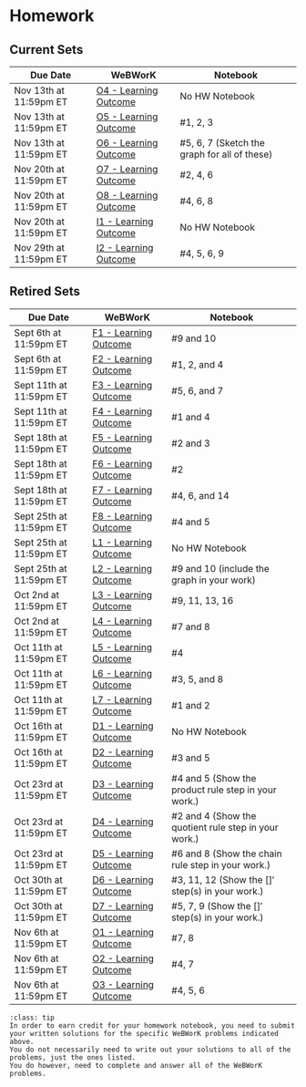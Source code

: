 Homework
============================

## Current Sets


| Due Date | WeBWorK | Notebook |
|----------|---------|----------|
| Nov 13th at 11:59pm ET | [O4 - Learning Outcome](https://webwork.sens.buffalo.edu/webwork2/2023-08-MTH-131-Casper/Learning_Outcome_O4) | No HW Notebook |
| Nov 13th at 11:59pm ET | [O5 - Learning Outcome](https://webwork.sens.buffalo.edu/webwork2/2023-08-MTH-131-Casper/Learning_Outcome_O5) | #1, 2, 3 |
| Nov 13th at 11:59pm ET | [O6 - Learning Outcome](https://webwork.sens.buffalo.edu/webwork2/2023-08-MTH-131-Casper/Learning_Outcome_O6) | #5, 6, 7 (Sketch the graph for all of these) |
| Nov 20th at 11:59pm ET | [O7 - Learning Outcome](https://webwork.sens.buffalo.edu/webwork2/2023-08-MTH-131-Casper/Learning_Outcome_O7) | #2, 4, 6 |
| Nov 20th at 11:59pm ET | [O8 - Learning Outcome](https://webwork.sens.buffalo.edu/webwork2/2023-08-MTH-131-Casper/Learning_Outcome_O8) | #4, 6, 8 |
| Nov 20th at 11:59pm ET | [I1 - Learning Outcome](https://webwork.sens.buffalo.edu/webwork2/2023-08-MTH-131-Casper/Learning_Outcome_I1) | No HW Notebook |
| Nov 29th at 11:59pm ET | [I2 - Learning Outcome](https://webwork.sens.buffalo.edu/webwork2/2023-08-MTH-131-Casper/Learning_Outcome_I2) | #4, 5, 6, 9 |


## Retired Sets


| Due Date | WeBWorK | Notebook |
|----------|---------|----------|
| Sept 6th at 11:59pm ET | [F1 - Learning Outcome](https://webwork.sens.buffalo.edu/webwork2/2023-08-MTH-131-Casper/Learning_Outcome_F1) | #9 and 10 |
| Sept 6th at 11:59pm ET | [F2 - Learning Outcome](https://webwork.sens.buffalo.edu/webwork2/2023-08-MTH-131-Casper/Learning_Outcome_F2) | #1, 2, and 4 |
| Sept 11th at 11:59pm ET | [F3 - Learning Outcome](https://webwork.sens.buffalo.edu/webwork2/2023-08-MTH-131-Casper/Learning_Outcome_F3) | #5, 6, and 7 |
| Sept 11th at 11:59pm ET | [F4 - Learning Outcome](https://webwork.sens.buffalo.edu/webwork2/2023-08-MTH-131-Casper/Learning_Outcome_F4) | #1 and 4 |
| Sept 18th at 11:59pm ET | [F5 - Learning Outcome](https://webwork.sens.buffalo.edu/webwork2/2023-08-MTH-131-Casper/Learning_Outcome_F5) | #2 and 3 |
| Sept 18th at 11:59pm ET | [F6 - Learning Outcome](https://webwork.sens.buffalo.edu/webwork2/2023-08-MTH-131-Casper/Learning_Outcome_F6) | #2 |
| Sept 18th at 11:59pm ET | [F7 - Learning Outcome](https://webwork.sens.buffalo.edu/webwork2/2023-08-MTH-131-Casper/Learning_Outcome_F7) | #4, 6, and 14 |
| Sept 25th at 11:59pm ET | [F8 - Learning Outcome](https://webwork.sens.buffalo.edu/webwork2/2023-08-MTH-131-Casper/Learning_Outcome_F8) | #4 and 5 |
| Sept 25th at 11:59pm ET | [L1 - Learning Outcome](https://webwork.sens.buffalo.edu/webwork2/2023-08-MTH-131-Casper/Learning_Outcome_L1) | No HW Notebook |
| Sept 25th at 11:59pm ET | [L2 - Learning Outcome](https://webwork.sens.buffalo.edu/webwork2/2023-08-MTH-131-Casper/Learning_Outcome_L2) | #9 and 10 (include the graph in your work) |
| Oct 2nd at 11:59pm ET | [L3 - Learning Outcome](https://webwork.sens.buffalo.edu/webwork2/2023-08-MTH-131-Casper/Learning_Outcome_L3) | #9, 11, 13, 16 |
| Oct 2nd at 11:59pm ET | [L4 - Learning Outcome](https://webwork.sens.buffalo.edu/webwork2/2023-08-MTH-131-Casper/Learning_Outcome_L4) | #7 and 8  |
| Oct 11th at 11:59pm ET | [L5 - Learning Outcome](https://webwork.sens.buffalo.edu/webwork2/2023-08-MTH-131-Casper/Learning_Outcome_L5) | #4 |
| Oct 11th at 11:59pm ET | [L6 - Learning Outcome](https://webwork.sens.buffalo.edu/webwork2/2023-08-MTH-131-Casper/Learning_Outcome_L6) | #3, 5, and 8  |
| Oct 11th at 11:59pm ET | [L7 - Learning Outcome](https://webwork.sens.buffalo.edu/webwork2/2023-08-MTH-131-Casper/Learning_Outcome_L7) | #1 and 2  |
| Oct 16th at 11:59pm ET | [D1 - Learning Outcome](https://webwork.sens.buffalo.edu/webwork2/2023-08-MTH-131-Casper/Learning_Outcome_D1) | No HW Notebook  |
| Oct 16th at 11:59pm ET | [D2 - Learning Outcome](https://webwork.sens.buffalo.edu/webwork2/2023-08-MTH-131-Casper/Learning_Outcome_D2) | #3 and 5  |
| Oct 23rd at 11:59pm ET | [D3 - Learning Outcome](https://webwork.sens.buffalo.edu/webwork2/2023-08-MTH-131-Casper/Learning_Outcome_D3) | #4 and 5 (Show the product rule step in your work.) |
| Oct 23rd at 11:59pm ET | [D4 - Learning Outcome](https://webwork.sens.buffalo.edu/webwork2/2023-08-MTH-131-Casper/Learning_Outcome_D4) | #2 and 4 (Show the quotient rule step in your work.) |
| Oct 23rd at 11:59pm ET | [D5 - Learning Outcome](https://webwork.sens.buffalo.edu/webwork2/2023-08-MTH-131-Casper/Learning_Outcome_D5) | #6 and 8 (Show the chain rule step in your work.) |
| Oct 30th at 11:59pm ET | [D6 - Learning Outcome](https://webwork.sens.buffalo.edu/webwork2/2023-08-MTH-131-Casper/Learning_Outcome_D6) | #3, 11, 12 (Show the $[ ]'$ step(s) in your work.) |
| Oct 30th at 11:59pm ET | [D7 - Learning Outcome](https://webwork.sens.buffalo.edu/webwork2/2023-08-MTH-131-Casper/Learning_Outcome_D7) | #5, 7, 9 (Show the $[ ]'$ step(s) in your work.) |
| Nov 6th at 11:59pm ET | [O1 - Learning Outcome](https://webwork.sens.buffalo.edu/webwork2/2023-08-MTH-131-Casper/Learning_Outcome_O1) | #7, 8 |
| Nov 6th at 11:59pm ET | [O2 - Learning Outcome](https://webwork.sens.buffalo.edu/webwork2/2023-08-MTH-131-Casper/Learning_Outcome_O2) | #4, 7 |
| Nov 6th at 11:59pm ET | [O3 - Learning Outcome](https://webwork.sens.buffalo.edu/webwork2/2023-08-MTH-131-Casper/Learning_Outcome_O3) | #4, 5, 6 |

```{admonition} Homework Notebook
:class: tip 
In order to earn credit for your homework notebook, you need to submit your written solutions for the specific WeBWorK problems indicated above. 
You do not necessarily need to write out your solutions to all of the problems, just the ones listed. 
You do however, need to complete and answer all of the WeBWorK problems.
```

